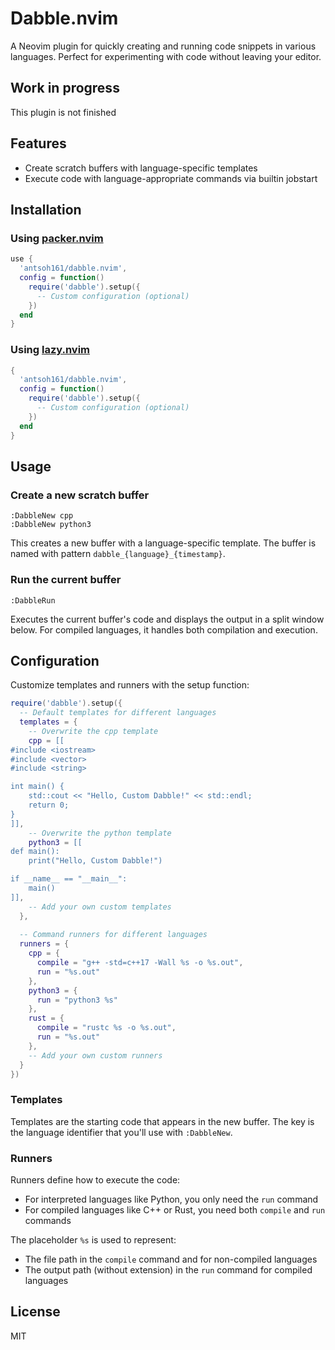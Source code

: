 # Dabble.nvim

A Neovim plugin for quickly creating and running code snippets in various languages. Perfect for experimenting with code without leaving your editor.

## Work in progress
This plugin is not finished

## Features

- Create scratch buffers with language-specific templates
- Execute code with language-appropriate commands via builtin jobstart

## Installation

### Using [packer.nvim](https://github.com/wbthomason/packer.nvim)

```lua
use {
  'antsoh161/dabble.nvim',
  config = function()
    require('dabble').setup({
      -- Custom configuration (optional)
    })
  end
}
```

### Using [lazy.nvim](https://github.com/folke/lazy.nvim)

```lua
{
  'antsoh161/dabble.nvim',
  config = function()
    require('dabble').setup({
      -- Custom configuration (optional)
    })
  end
}
```

## Usage

### Create a new scratch buffer

```
:DabbleNew cpp
:DabbleNew python3
```

This creates a new buffer with a language-specific template. The buffer is named with pattern `dabble_{language}_{timestamp}`.

### Run the current buffer

```
:DabbleRun
```

Executes the current buffer's code and displays the output in a split window below. For compiled languages, it handles both compilation and execution.

## Configuration

Customize templates and runners with the setup function:

```lua
require('dabble').setup({
  -- Default templates for different languages
  templates = {
    -- Overwrite the cpp template
    cpp = [[
#include <iostream>
#include <vector>
#include <string>

int main() {
    std::cout << "Hello, Custom Dabble!" << std::endl;
    return 0;
}
]],
    -- Overwrite the python template
    python3 = [[
def main():
    print("Hello, Custom Dabble!")

if __name__ == "__main__":
    main()
]],
    -- Add your own custom templates
  },
  
  -- Command runners for different languages
  runners = {
    cpp = {
      compile = "g++ -std=c++17 -Wall %s -o %s.out",
      run = "%s.out"
    },
    python3 = {
      run = "python3 %s"
    },
    rust = {
      compile = "rustc %s -o %s.out",
      run = "%s.out"
    },
    -- Add your own custom runners
  }
})
```

### Templates

Templates are the starting code that appears in the new buffer. The key is the language identifier that you'll use with `:DabbleNew`.

### Runners

Runners define how to execute the code:

- For interpreted languages like Python, you only need the `run` command
- For compiled languages like C++ or Rust, you need both `compile` and `run` commands

The placeholder `%s` is used to represent:
- The file path in the `compile` command and for non-compiled languages
- The output path (without extension) in the `run` command for compiled languages

## License

MIT
